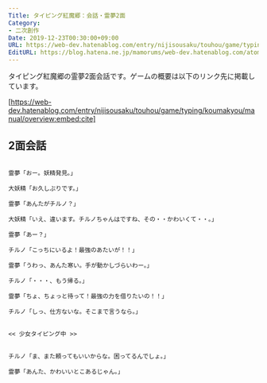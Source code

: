 ```yaml
---
Title: タイピング紅魔郷：会話・霊夢2面
Category:
- 二次創作
Date: 2019-12-23T00:30:00+09:00
URL: https://web-dev.hatenablog.com/entry/nijisousaku/touhou/game/typing/koumakyou/script/reimu2
EditURL: https://blog.hatena.ne.jp/mamorums/web-dev.hatenablog.com/atom/entry/26006613487249559
---
```


タイピング紅魔郷の霊夢2面会話です。ゲームの概要は以下のリンク先に掲載しています。

[https://web-dev.hatenablog.com/entry/nijisousaku/touhou/game/typing/koumakyou/manual/overview:embed:cite]


## 2面会話
```
 
霊夢「おー。妖精発見。」

大妖精「お久しぶりです。」

霊夢「あんたがチルノ？」

大妖精「いえ、違います。チルノちゃんはですね、その・・かわいくて・・。」

霊夢「あー？」

チルノ「こっちにいるよ！最強のあたいが！！」

霊夢「うわっ、あんた寒い。手が動かしづらいわー。」

チルノ「・・・、もう帰る。」

霊夢「ちょ、ちょっと待って！最強の力を借りたいの！！」

チルノ「しっ、仕方ないな。そこまで言うなら。」


<< 少女タイピング中 >>


チルノ「ま、また頼ってもいいからな。困ってるんでしょ。」

霊夢「あんた、かわいいとこあるじゃん。」
 
```
